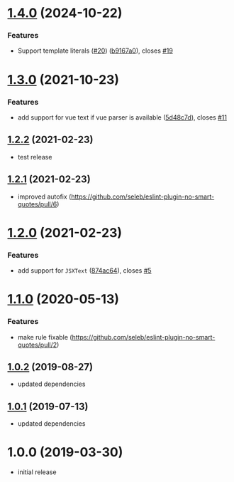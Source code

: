 # [1.4.0](https://github.com/seleb/eslint-plugin-no-smart-quotes/compare/v1.3.0...v1.4.0) (2024-10-22)


### Features

* Support template literals ([#20](https://github.com/seleb/eslint-plugin-no-smart-quotes/issues/20)) ([b9167a0](https://github.com/seleb/eslint-plugin-no-smart-quotes/commit/b9167a071910723076bfe3eb23aba380a50ac85c)), closes [#19](https://github.com/seleb/eslint-plugin-no-smart-quotes/issues/19)

# [1.3.0](https://github.com/seleb/eslint-plugin-no-smart-quotes/compare/v1.2.2...v1.3.0) (2021-10-23)


### Features

* add support for vue text if vue parser is available ([5d48c7d](https://github.com/seleb/eslint-plugin-no-smart-quotes/commit/5d48c7d9227f9b5aa2b60b1adb64bc1de8e29ed3)), closes [#11](https://github.com/seleb/eslint-plugin-no-smart-quotes/issues/11)



## [1.2.2](https://github.com/seleb/eslint-plugin-no-smart-quotes/compare/v1.2.1...v1.2.2) (2021-02-23)

* test release

## [1.2.1](https://github.com/seleb/eslint-plugin-no-smart-quotes/compare/v1.2.0...v1.2.1) (2021-02-23)

* improved autofix (https://github.com/seleb/eslint-plugin-no-smart-quotes/pull/6)

# [1.2.0](https://github.com/seleb/eslint-plugin-no-smart-quotes/compare/v1.1.0...v1.2.0) (2021-02-23)


### Features

* add support for `JSXText` ([874ac64](https://github.com/seleb/eslint-plugin-no-smart-quotes/commit/874ac64f2b8562de4601111da3b9c60e6f8c3cff)), closes [#5](https://github.com/seleb/eslint-plugin-no-smart-quotes/issues/5)



# [1.1.0](https://github.com/seleb/eslint-plugin-no-smart-quotes/compare/v1.0.2...v1.1.0) (2020-05-13)

### Features

* make rule fixable (https://github.com/seleb/eslint-plugin-no-smart-quotes/pull/2)

## [1.0.2](https://github.com/seleb/eslint-plugin-no-smart-quotes/compare/v1.0.1...v1.0.2) (2019-08-27)

* updated dependencies

## [1.0.1](https://github.com/seleb/eslint-plugin-no-smart-quotes/compare/v1.0.0...v1.0.1) (2019-07-13)

* updated dependencies

# 1.0.0 (2019-03-30)

* initial release

